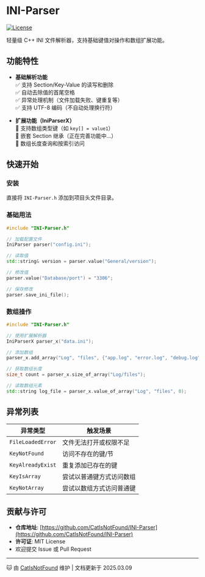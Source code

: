 # INI-Parser

[![License](https://img.shields.io/badge/License-MIT-blue.svg)](https://github.com/CatIsNotFound/INI-Parser/blob/main/LICENSE)

轻量级 C++ INI 文件解析器，支持基础键值对操作和数组扩展功能。

## 功能特性

- **基础解析功能**  
  ✅ 支持 Section/Key-Value 的读写和删除  
  ✅ 自动去除值的首尾空格  
  ✅ 异常处理机制（文件加载失败、键重复等）  
  ✅ 支持 UTF-8 编码（不自动处理换行符）

- **扩展功能（IniParserX）**  
  🚀 支持数组类型键（如 `key[] = value1`）  
  🚀 嵌套 Section 继承（正在完善功能中...）  
  🚀 数组长度查询和按索引访问

## 快速开始

### 安装
直接将 `INI-Parser.h` 添加到项目头文件目录。

### 基础用法
```cpp
#include "INI-Parser.h"

// 加载配置文件
IniParser parser("config.ini");

// 读取值
std::string& version = parser.value("General/version");

// 修改值
parser.value("Database/port") = "3306";

// 保存修改
parser.save_ini_file();
```

### 数组操作
```cpp
#include "INI-Parser.h"

// 使用扩展解析器
IniParserX parser_x("data.ini");

// 添加数组
parser_x.add_array("Log", "files", {"app.log", "error.log", "debug.log"});

// 获取数组长度
size_t count = parser_x.size_of_array("Log/files");

// 读取数组元素
std::string log_file = parser_x.value_of_array("Log", "files", 0);
```

## 异常列表

| 异常类型           | 触发场景                          |
|--------------------|----------------------------------|
| `FileLoadedError`  | 文件无法打开或权限不足            |
| `KeyNotFound`      | 访问不存在的键/节                 |
| `KeyAlreadyExist`  | 重复添加已存在的键                |
| `KeyIsArray`       | 尝试以普通键方式访问数组          |
| `KeyNotArray`      | 尝试以数组方式访问普通键          |

## 贡献与许可
- **仓库地址**: [https://github.com/CatIsNotFound/INI-Parser](https://github.com/CatIsNotFound/INI-Parser)
- **许可证**: MIT License
- 欢迎提交 Issue 或 Pull Request

---

🐱 由 [CatIsNotFound](mailto:liaoxinkai0408@outlook.com) 维护 | 文档更新于 2025.03.09
